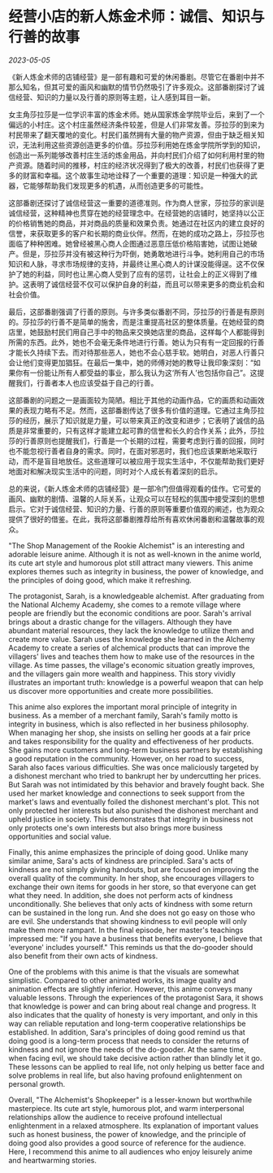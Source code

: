 # 经营小店的新人炼金术师：诚信、知识与行善的故事

*2023-05-05*

《新人炼金术师的店铺经营》是一部有趣和可爱的休闲番剧。尽管它在番剧中并不那么知名，但其可爱的画风和幽默的情节仍然吸引了许多观众。这部番剧探讨了诚信经营、知识的力量以及行善的原则等主题，让人感到耳目一新。

女主角莎拉莎是一位学识丰富的炼金术师。她从国家炼金学院毕业后，来到了一个偏远的小村庄。这个村庄虽然经济条件较差，但是人们非常友善。莎拉莎的到来为村民带来了翻天覆地的变化。村民们虽然拥有大量的物产资源，但由于缺乏相关知识，无法利用这些资源创造更多的价值。莎拉莎利用她在炼金学院所学到的知识，创造出一系列能够改善村庄生活的炼金用品，并向村民们介绍了如何利用村里的物产资源。随着时间的推移，村庄的经济状况得到了极大的改善，村民们也获得了更多的财富和幸福。这个故事生动地诠释了一个重要的道理：知识是一种强大的武器，它能够帮助我们发现更多的机遇，从而创造更多的可能性。

这部番剧还探讨了诚信经营这一重要的道德准则。作为商人世家，莎拉莎的家训是诚信经营，这种精神也贯穿在她的经营理念中。在经营她的店铺时，她坚持以公正的价格销售她的商品，并对商品的质量和效果负责。她通过在社区内的建立良好的信誉，来获取更多的客户和长期的商业伙伴。然而，在她的成功之路上，莎拉莎也面临了种种困难。她曾经被黑心商人企图通过恶意压低价格陷害她，试图让她破产。但是，莎拉莎并没有被这种行为吓倒，她勇敢地进行斗争。她利用自己的市场知识和人脉，寻求市场规律的支持，并最终让黑心商人的计谋没能得逞。这不仅保护了她的利益，同时也让黑心商人受到了应有的惩罚，让社会上的正义得到了维护。这表明了诚信经营不仅可以保护自身的利益，而且可以带来更多的商业机会和社会价值。

最后，这部番剧强调了行善的原则。与许多类似番剧不同，莎拉莎的行善是有原则的。莎拉莎的行善不是简单的施舍，而是注重提高社区的整体质量。在她经营的商店里，她鼓励村民们用自己手中的物品来交换她店里的商品，这样每个人都能得到所需的东西。此外，她也不会毫无条件地进行行善。她认为只有有一定回报的行善才能长久持续下去。而对待那些恶人，她也不会心慈手软。她明白，对恶人行善只会让他们变得更加猖狂。在最后一集中，她的师傅对她的教导让我印象深刻：“如果你有一份能让所有人都受益的事业，那么我认为这‘所有人’也包括你自己”。这提醒我们，行善者本人也应该受益于自己的行善。

这部番剧的问题之一是画面较为简陋。相比于其他的动画作品，它的画质和动画效果的表现力略有不足。然而，这部番剧传达了很多有价值的道理。它通过主角莎拉莎的经历，展示了知识就是力量，可以带来真正的改变和进步；它表明了诚信的品质是非常重要的，只有这样才能建立起可靠的信誉和长久的合作关系；此外，莎拉莎的行善原则也提醒我们，行善是一个长期的过程，需要考虑到行善的回报，同时也不能忽视行善者自身的需求。同时，在面对邪恶时，我们也应该果断地采取行动，而不是盲目地放任。这些道理可以被应用于现实生活中，不仅能帮助我们更好地面对和解决现实生活中的问题，同时对个人成长有着深刻的启示。

总的来说，《新人炼金术师的店铺经营》是一部冷门但值得观看的佳作。它可爱的画风、幽默的剧情、温馨的人际关系，让观众可以在轻松的氛围中接受深刻的思想启示。它对于诚信经营、知识的力量、行善的原则等重要价值观的阐述，也为观众提供了很好的借鉴。在此，我将这部番剧推荐给所有喜欢休闲番剧和温馨故事的观众。

"The Shop Management of the Rookie Alchemist" is an interesting and adorable leisure anime. Although it is not as well-known in the anime world, its cute art style and humorous plot still attract many viewers. This anime explores themes such as integrity in business, the power of knowledge, and the principles of doing good, which make it refreshing.

The protagonist, Sarah, is a knowledgeable alchemist. After graduating from the National Alchemy Academy, she comes to a remote village where people are friendly but the economic conditions are poor. Sarah's arrival brings about a drastic change for the villagers. Although they have abundant material resources, they lack the knowledge to utilize them and create more value. Sarah uses the knowledge she learned in the Alchemy Academy to create a series of alchemical products that can improve the villagers' lives and teaches them how to make use of the resources in the village. As time passes, the village's economic situation greatly improves, and the villagers gain more wealth and happiness. This story vividly illustrates an important truth: knowledge is a powerful weapon that can help us discover more opportunities and create more possibilities.

This anime also explores the important moral principle of integrity in business. As a member of a merchant family, Sarah's family motto is integrity in business, which is also reflected in her business philosophy. When managing her shop, she insists on selling her goods at a fair price and takes responsibility for the quality and effectiveness of her products. She gains more customers and long-term business partners by establishing a good reputation in the community. However, on her road to success, Sarah also faces various difficulties. She was once maliciously targeted by a dishonest merchant who tried to bankrupt her by undercutting her prices. But Sarah was not intimidated by this behavior and bravely fought back. She used her market knowledge and connections to seek support from the market's laws and eventually foiled the dishonest merchant's plot. This not only protected her interests but also punished the dishonest merchant and upheld justice in society. This demonstrates that integrity in business not only protects one's own interests but also brings more business opportunities and social value.

Finally, this anime emphasizes the principle of doing good. Unlike many similar anime, Sara's acts of kindness are principled. Sara's acts of kindness are not simply giving handouts, but are focused on improving the overall quality of the community. In her shop, she encourages villagers to exchange their own items for goods in her store, so that everyone can get what they need. In addition, she does not perform acts of kindness unconditionally. She believes that only acts of kindness with some return can be sustained in the long run. And she does not go easy on those who are evil. She understands that showing kindness to evil people will only make them more rampant. In the final episode, her master's teachings impressed me: "If you have a business that benefits everyone, I believe that 'everyone' includes yourself." This reminds us that the do-gooder should also benefit from their own acts of kindness.

One of the problems with this anime is that the visuals are somewhat simplistic. Compared to other animated works, its image quality and animation effects are slightly inferior. However, this anime conveys many valuable lessons. Through the experiences of the protagonist Sara, it shows that knowledge is power and can bring about real change and progress. It also indicates that the quality of honesty is very important, and only in this way can reliable reputation and long-term cooperative relationships be established. In addition, Sara's principles of doing good remind us that doing good is a long-term process that needs to consider the returns of kindness and not ignore the needs of the do-gooder. At the same time, when facing evil, we should take decisive action rather than blindly let it go. These lessons can be applied to real life, not only helping us better face and solve problems in real life, but also having profound enlightenment on personal growth.

Overall, "The Alchemist's Shopkeeper" is a lesser-known but worthwhile masterpiece. Its cute art style, humorous plot, and warm interpersonal relationships allow the audience to receive profound intellectual enlightenment in a relaxed atmosphere. Its explanation of important values such as honest business, the power of knowledge, and the principle of doing good also provides a good source of reference for the audience. Here, I recommend this anime to all audiences who enjoy leisurely anime and heartwarming stories.